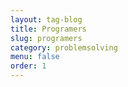 ```yaml
---
layout: tag-blog
title: Programers
slug: programers
category: problemsolving
menu: false
order: 1
---
```

